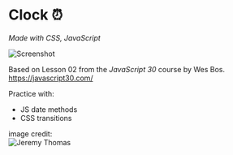 # Clock :alarm_clock:
<em>Made with CSS, JavaScript</em>



![Screenshot](/clock.png)<br>

Based on Lesson 02 from the <em>JavaScript 30</em> course by Wes Bos.<br>
https://javascript30.com/

Practice with:
* JS date methods
* CSS transitions



image credit: <br>
![Jeremy Thomas](https://unsplash.com/photos/E0AHdsENmDg)
